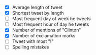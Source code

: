 - [X] Average length of tweet
- [X] Shortest tweet by length
- [ ] Most frequent day of week he tweets
- [ ] Most frequent hour of day he tweets
- [X] Number of mentions of "Clinton"
- [X] Number of exclamation marks 
- [ ] Tweet with most "!"
- [ ] Spelling mistakes